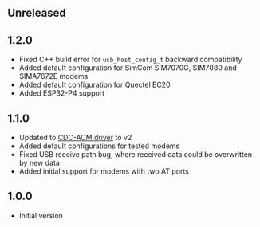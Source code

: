 ## Unreleased

## 1.2.0

- Fixed C++ build error for `usb_host_config_t` backward compatibility
- Added default configuration for SimCom SIM7070G, SIM7080 and SIMA7672E modems
- Added default configuration for Quectel EC20
- Added ESP32-P4 support

## 1.1.0

- Updated to [CDC-ACM driver](https://components.espressif.com/components/espressif/usb_host_cdc_acm) to v2
- Added default configurations for tested modems
- Fixed USB receive path bug, where received data could be overwritten by new data
- Added initial support for modems with two AT ports

## 1.0.0

- Initial version
